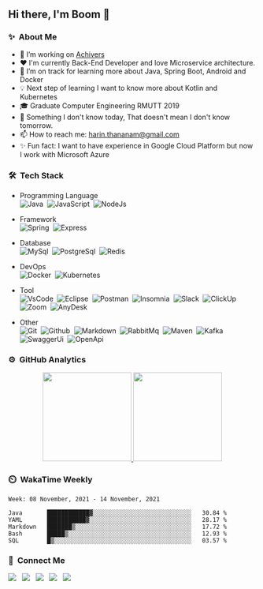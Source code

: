 ## Hi there, I'm Boom 👋
<!-- A junior backend developer with passionate in programming -->
<!-- **Harin3Bone/Harin3Bone** is a ✨ _special_ ✨ repository because its `README.md` (this file) appears on your GitHub profile. -->

### ✨ &nbsp;About Me
- 🔭 I’m working on [Achivers](https://www.achievers.co.th/)
- ❤️ I'm currently Back-End Developer and love Microservice architecture.
- 🌱 I’m on track for learning more about Java, Spring Boot, Android and Docker
- 💡 Next step of learning I want to know more about Kotlin and Kubernetes 
- 🎓 Graduate Computer Engineering RMUTT 2019
- 💬 Something I don't know today, That doesn't mean I don't know tomorrow.
- 📫 How to reach me: harin.thananam@gmail.com
- ✨ Fun fact: I want to have experience in Google Cloud Platform but now I work with Microsoft Azure

<!-- 💡 🔥 ⚡-->
<!-- - 👯 I’m looking to collaborate on ... -->
<!-- - 🤔 I’m looking for help with ... -->
<!-- - 😄 Pronouns: he/him/ -->

### 🛠 &nbsp;Tech Stack
  - Programming Language <br>
<img alt="Java" src="https://img.shields.io/badge/Java-E32C2E?logo=Java&style=flat&logoColor=ffffff"/>&nbsp;
<img alt="JavaScript" src="https://img.shields.io/badge/Javascript-42423c?&style=flat&logo=javascript&logoColor=F7DF1E">&nbsp;
<img alt="NodeJs" src="https://img.shields.io/badge/Node.js-339933?&style=flat&logo=node.js&logoColor=F7F7F7">&nbsp;

  - Framework <br>
<img alt="Spring" src="https://img.shields.io/badge/Spring-6DB33F?&style=flat&logo=spring&logoColor=F7F7F7"/>&nbsp; 
<img alt="Express" src="https://img.shields.io/badge/Express-42423c?&style=flat&logo=express&logoColor=ffffff">&nbsp;

  - Database <br>
<img alt="MySql" src="https://img.shields.io/badge/MySql-F7F7F7?&style=flat&logo=mysql&logoColor=336791">&nbsp;
<img alt="PostgreSql" src="https://img.shields.io/badge/Postgresql-F7F7F7?&style=flat&logo=postgresql&logoColor=336791">&nbsp;
<img alt="Redis" src="https://img.shields.io/badge/Redis-D12B1F?&style=flat&logo=redis&logoColor=F7F7F7">&nbsp;

  - DevOps <br>
<img alt="Docker" src="https://img.shields.io/badge/Docker-2496ED?&style=flat&logo=docker&logoColor=ffffff">&nbsp;
<img alt="Kubernetes" src="https://img.shields.io/badge/Kubernetes-326CE5?&style=flat&logo=kubernetes&logoColor=ffffff">&nbsp;

  - Tool <br>
<img alt="VsCode" src="https://img.shields.io/badge/VisualStudioCode-007ACC?&style=flat&logo=visual-studio-code&logoColor=ffffff">&nbsp;
<img alt="Eclipse" src="https://img.shields.io/badge/Eclipse-2C2255?&style=flat&logo=eclipse&logoColor=ffffff">&nbsp;
<img alt="Postman" src="https://img.shields.io/badge/Postman-FF6C37?&style=flat&logo=postman&logoColor=ffffff">&nbsp;
<img alt="Insomnia" src="https://img.shields.io/badge/Insomnia-5849BE?&style=flat&logo=insomnia&logoColor=ffffff">&nbsp;
<img alt="Slack" src="https://img.shields.io/badge/Slack-4A154B?&style=flat&logo=slack&logoColor=ffffff">&nbsp;
<img alt="ClickUp" src="https://img.shields.io/badge/ClickUp-7B68EE?&style=flat&logo=clickup&logoColor=ffffff">&nbsp;
<img alt="Zoom" src="https://img.shields.io/badge/Zoom-2D8CFF?&style=flat&logo=zoom&logoColor=ffffff">&nbsp;
<img alt="AnyDesk" src="https://img.shields.io/badge/AnyDesk-EF443B?&style=flat&logo=anydesk&logoColor=ffffff">&nbsp;
<!-- <img alt="AndroidStd" src="https://img.shields.io/badge/AndroidStudio-3DDC84?&style=flat&logo=android-studio&logoColor=ffffff">&nbsp; -->

  - Other <br>
<img alt="Git" src="https://img.shields.io/badge/Git-F05032?&style=flat&logo=git&logoColor=ffffff">&nbsp;
<img alt="Github" src="https://img.shields.io/badge/Github-181717?&style=flat&logo=github&logoColor=ffffff">&nbsp; 
<img alt="Markdown" src="https://img.shields.io/badge/Markdown-42423c?&style=flat&logo=markdown&logoColor=F7F7F7">&nbsp;
<img alt="RabbitMq" src="https://img.shields.io/badge/RabbitMq-FF6600?&style=flat&logo=rabbitmq&logoColor=FFFFFF">&nbsp;
<img alt="Maven" src="https://shields.io/badge/Maven-c71a36?style=flat&logo=apache-maven&logoColor=F7F7F7">&nbsp;
<img alt="Kafka" src="https://img.shields.io/badge/Kafka-231F20?&style=flat&logo=apache-kafka&logoColor=F7F7F7">&nbsp;
<img alt="SwaggerUi" src="https://img.shields.io/badge/SwaggerUi-85EA2D?&style=flat&logo=swagger&logoColor=231F20">&nbsp;
<img alt="OpenApi" src="https://img.shields.io/badge/OpenApi-6BA539?&style=flat&logo=openapi-initiative&logoColor=F7F7F7">&nbsp;

<!-- 
<img alt="" src="https://img.shields.io/badge/-?&style=flat&logo=&logoColor=">&nbsp;
<img alt="Apache" src="https://shields.io/badge/Apache-d22128?style=flat&logo=apache&logoColor=FFFFFF">&nbsp; 
-->

### ⚙️ &nbsp;GitHub Analytics
<p align="center">
<a href="https://github.com/Harin3Bone">
  <img height="180em" src="https://github-readme-stats-eight-theta.vercel.app/api?username=Harin3Bone&show_icons=true&theme=vision-friendly-dark&include_all_commits=true&count_private=true"/>
  <img height="180em" src="https://github-readme-stats-eight-theta.vercel.app/api/top-langs/?username=Harin3Bone&layout=compact&langs_count=8&theme=vision-friendly-dark"/>
</a>
</p>

### ⏲️ &nbsp;WakaTime Weekly
<!-- 
<p align="left"><a><img height="180em" src="https://github-readme-stats.vercel.app/api/wakatime?username=Harin3Bone&theme=vision-friendly-dark&v=2"></a></p> 
-->
<!--START_SECTION:waka-->
```text
Week: 08 November, 2021 - 14 November, 2021

Java       ████████████▓░░░░░░░░░░░░░░░░░░░░░░░░░░░░   30.84 % 
YAML       ███████████▓░░░░░░░░░░░░░░░░░░░░░░░░░░░░░   28.17 % 
Markdown   ███████▒░░░░░░░░░░░░░░░░░░░░░░░░░░░░░░░░░   17.72 % 
Bash       █████▒░░░░░░░░░░░░░░░░░░░░░░░░░░░░░░░░░░░   12.93 % 
SQL        █▒░░░░░░░░░░░░░░░░░░░░░░░░░░░░░░░░░░░░░░░   03.57 % 
```
<!--END_SECTION:waka-->


### 💬 &nbsp;Connect Me
<!-- ![Facebook](https://img.shields.io/badge/Harin_Thananam-F7F7F7?logo=facebook) &nbsp; -->
<p>
<a href ="https://www.facebook.com/Harin3Bone/"><img src="https://img.shields.io/badge/Harin_Thananam-F7F7F7?logo=facebook"></a> &nbsp;
<a href ="https://www.instagram.com/harin_hirokun/"><img src="https://img.shields.io/badge/Harin_Thananam-e4405f?logo=instagram&logoColor=f7f7f7"></a> &nbsp;
<a href =""><img src="https://img.shields.io/badge/Harin_Thananam-0a66c2?logo=linkedin&logoColor="></a> &nbsp;
<a href =""><img src="https://img.shields.io/badge/Harin_Thananam-00c300?logo=line&logoColor=ffffff"></a> &nbsp;
<a href =""><img src="https://img.shields.io/badge/Harin_Thananam-1da1f2?logo=twitter&logoColor=ffffff"></a> &nbsp;
</p>

<!-- ![visitor](https://visitor-badge.glitch.me/badge?page_id=Harin3Bone.Harin3Bone&left_text=Visitors) -->

